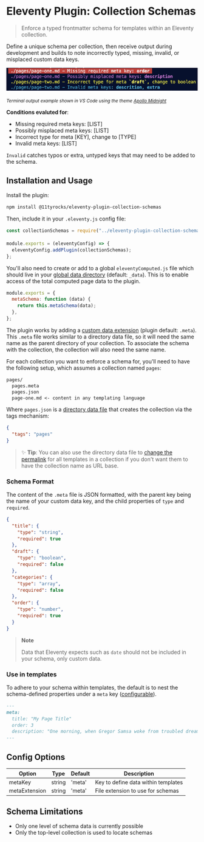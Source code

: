# Eleventy Plugin: Collection Schemas

> Enforce a typed frontmatter schema for templates within an Eleventy collection.

Define a unique schema per collection, then receive output during development and builds to note incorrectly typed, missing, invalid, or misplaced custom data keys.

![](output.png)

<small>_Terminal output example shown in VS Code using the theme [Apollo Midnight](https://marketplace.visualstudio.com/items?itemName=apollographql.apollo-midnight-color-theme)_</small>

**Conditions evaluted for**:

- Missing required meta keys: [LIST]
- Possibly misplaced meta keys: [LIST]
- Incorrect type for meta [KEY], change to [TYPE]
- Invalid meta keys: [LIST]

`Invalid` catches typos or extra, untyped keys that may need to be added to the schema.

## Installation and Usage

Install the plugin:

```bash
npm install @11tyrocks/eleventy-plugin-collection-schemas
```

Then, include it in your `.eleventy.js` config file:

```js
const collectionSchemas = require("../eleventy-plugin-collection-schemas");

module.exports = (eleventyConfig) => {
  eleventyConfig.addPlugin(collectionSchemas);
};
```

You'll also need to create or add to a global `eleventyComputed.js` file which should live in your [global data directory](https://www.11ty.dev/docs/config/#directory-for-global-data-files) (default: `_data`). This is to enable access of the total computed page data to the plugin.

```js
module.exports = {
  metaSchema: function (data) {
    return this.metaSchema(data);
  },
};
```

The plugin works by adding a [custom data extension](https://www.11ty.dev/docs/data-custom/) (plugin default: `.meta`). This `.meta` file works similar to a directory data file, so it will need the same name as the parent directory of your collection. To associate the schema with the collection, the collection will also need the same name.

For each collection you want to enforce a schema for, you'll need to have the following setup, which assumes a collection named `pages`:

```text
pages/
  pages.meta
  pages.json
  page-one.md <- content in any templating language
```

Where `pages.json` is a [directory data file](https://www.11ty.dev/docs/data-template-dir/) that creates the collection via the tags mechanism:

```json
{
  "tags": "pages"
}
```

> ✨ **Tip**: You can also use the directory data file to [change the permalink](https://11ty.rocks/tips/permalinks/) for all templates in a collection if you don't want them to have the collection name as URL base.

### Schema Format

The content of the `.meta` file is JSON formatted, with the parent key being the name of your custom data key, and the child properties of `type` and `required`.

```json
{
  "title": {
    "type": "string",
    "required": true
  },
  "draft": {
    "type": "boolean",
    "required": false
  },
  "categories": {
    "type": "array",
    "required": false
  },
  "order": {
    "type": "number",
    "required": true
  }
}
```

> **Note**
>
> Data that Eleventy expects such as `date` should not be included in your schema, only custom data.

### Use in templates

To adhere to your schema within templates, the default is to nest the schema-defined properties under a `meta` key ([configurable](#config-options)).

```md
---
meta:
  title: "My Page Title"
  order: 3
  description: "One morning, when Gregor Samsa woke from troubled dreams, he found himself transformed in his bed into a horrible vermin."
---
```

## Config Options

| Option        | Type   | Default | Description                         |
| ------------- | ------ | ------- | ----------------------------------- |
| metaKey       | string | 'meta'  | Key to define data within templates |
| metaExtension | string | 'meta'  | File extension to use for schemas   |

## Schema Limitations

- Only one level of schema data is currently possible
- Only the top-level collection is used to locate schemas
